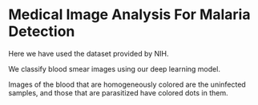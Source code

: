 # Medical Image Analysis For Malaria Detection

Here we have used the dataset provided by NIH.

We classify blood smear images using our deep learning model.

Images of the blood that are homogeneously colored are the uninfected samples, and those that are parasitized have colored dots in them.
